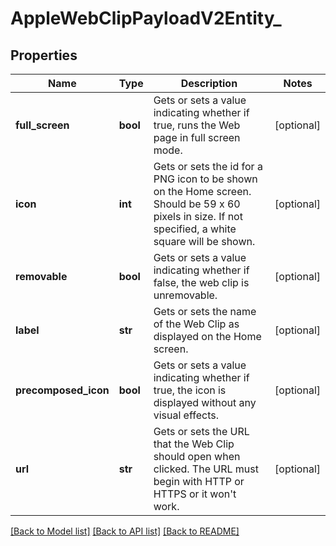 # AppleWebClipPayloadV2Entity_

## Properties
Name | Type | Description | Notes
------------ | ------------- | ------------- | -------------
**full_screen** | **bool** | Gets or sets a value indicating whether if true, runs the Web page in full screen mode. | [optional] 
**icon** | **int** | Gets or sets the id for a PNG icon to be shown on the Home screen. Should be 59 x 60 pixels in size. If not specified, a white square will be shown. | [optional] 
**removable** | **bool** | Gets or sets a value indicating whether if false, the web clip is unremovable. | [optional] 
**label** | **str** | Gets or sets the name of the Web Clip as displayed on the Home screen. | [optional] 
**precomposed_icon** | **bool** | Gets or sets a value indicating whether if true, the icon is displayed without any visual effects. | [optional] 
**url** | **str** | Gets or sets the URL that the Web Clip should open when clicked. The URL must begin with HTTP or HTTPS or it won&#39;t work. | [optional] 

[[Back to Model list]](../README.md#documentation-for-models) [[Back to API list]](../README.md#documentation-for-api-endpoints) [[Back to README]](../README.md)


